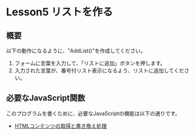 # Lesson5 リストを作る

## 概要
以下の動作になるように、"AddList()"を作成してください。
1. フォームに言葉を入力して、「リストに追加」ボタンを押します。
1. 入力された言葉が、番号付リスト表示になるよう、リストに追加してください。

## 必要なJavaScript関数
このプログラムを書くために、必要なJavaScriptの機能は以下の通りです。

* [HTMLコンテンツの取得と書き換え処理](http://www.pori2.net/js/DOM/2.html)
